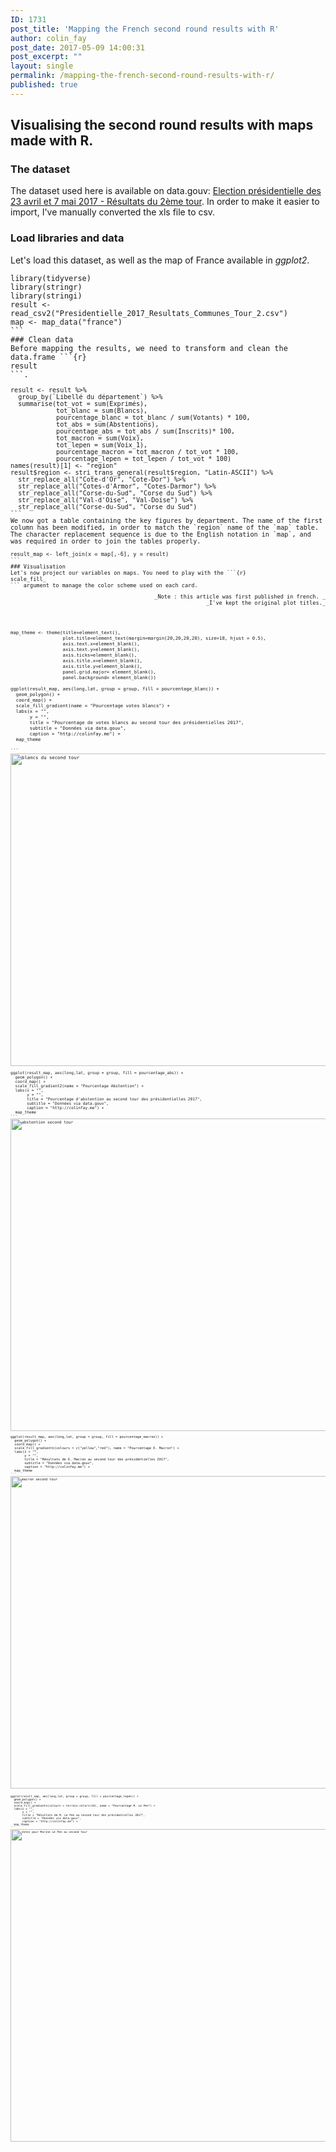 ```yaml
---
ID: 1731
post_title: 'Mapping the French second round results with R'
author: colin_fay
post_date: 2017-05-09 14:00:31
post_excerpt: ""
layout: single
permalink: /mapping-the-french-second-round-results-with-r/
published: true
---
```

## Visualising the second round results with maps made with R. <!--more-->
### The dataset
The dataset used here is available on data.gouv: <a href="https://www.data.gouv.fr/fr/datasets/election-presidentielle-des-23-avril-et-7-mai-2017-resultats-du-2eme-tour-2/" target="_blank" rel="noopener noreferrer">Election présidentielle des 23 avril et 7 mai 2017 - Résultats du 2ème tour</a>. In order to make it easier to import, I've manually converted the xls file to csv.
### Load libraries and data
Let's load this dataset, as well as the map of France available in _ggplot2_.
<pre class="r"><code class="r"><span class="keyword">library<span class="paren">(<span class="identifier">tidyverse<span class="paren">)
<span class="keyword">library<span class="paren">(<span class="identifier">stringr<span class="paren">)
<span class="keyword">library<span class="paren">(<span class="identifier">stringi<span class="paren">)
<span class="identifier">result <span class="operator"><- <span class="identifier">read_csv2<span class="paren">(<span class="string">"Presidentielle_2017_Resultats_Communes_Tour_2.csv"<span class="paren">)
<span class="identifier">map <span class="operator"><- <span class="identifier">map_data<span class="paren">(<span class="string">"france"<span class="paren">)
```
### Clean data
Before mapping the results, we need to transform and clean the data.frame ```{r} 
result
```.
<pre class="r"><code class="r"><span class="identifier">result <span class="operator"><- <span class="identifier">result <span class="operator">%>%
  <span class="identifier">group_by<span class="paren">(<span class="identifier">`Libellé du département`<span class="paren">) <span class="operator">%>%
  <span class="identifier">summarise<span class="paren">(<span class="identifier">tot_vot <span class="operator">= <span class="identifier">sum<span class="paren">(<span class="identifier">Exprimé<span class="identifier">s<span class="paren">), 
            <span class="identifier">tot_blanc <span class="operator">= <span class="identifier">sum<span class="paren">(<span class="identifier">Blancs<span class="paren">),
            <span class="identifier">pourcentage_blanc <span class="operator">= <span class="identifier">tot_blanc <span class="operator">/ <span class="identifier">sum<span class="paren">(<span class="identifier">Votants<span class="paren">) <span class="operator">* <span class="number">100, 
            <span class="identifier">tot_abs <span class="operator">= <span class="identifier">sum<span class="paren">(<span class="identifier">Abstentions<span class="paren">), 
            <span class="identifier">pourcentage_abs <span class="operator">= <span class="identifier">tot_abs <span class="operator">/ <span class="identifier">sum<span class="paren">(<span class="identifier">Inscrits<span class="paren">)<span class="operator">* <span class="number">100,
            <span class="identifier">tot_macron <span class="operator">= <span class="identifier">sum<span class="paren">(<span class="identifier">Voix<span class="paren">), 
            <span class="identifier">tot_lepen <span class="operator">= <span class="identifier">sum<span class="paren">(<span class="identifier">Voix_1<span class="paren">), 
            <span class="identifier">pourcentage_macron <span class="operator">= <span class="identifier">tot_macron <span class="operator">/ <span class="identifier">tot_vot <span class="operator">* <span class="number">100, 
            <span class="identifier">pourcentage_lepen <span class="operator">= <span class="identifier">tot_lepen <span class="operator">/ <span class="identifier">tot_vot <span class="operator">* <span class="number">100<span class="paren">) 
<span class="identifier">names<span class="paren">(<span class="identifier">result<span class="paren">)<span class="paren">[<span class="number">1<span class="paren">] <span class="operator"><- <span class="string">"region"
<span class="identifier">result<span class="operator">$<span class="identifier">region <span class="operator"><- <span class="identifier">stri_trans_general<span class="paren">(<span class="identifier">result<span class="operator">$<span class="identifier">region, <span class="string">"Latin-ASCII"<span class="paren">) <span class="operator">%>%
  <span class="identifier">str_replace_all<span class="paren">(<span class="string">"Cote-d'Or", <span class="string">"Cote-Dor"<span class="paren">) <span class="operator">%>%
  <span class="identifier">str_replace_all<span class="paren">(<span class="string">"Cotes-d'Armor", <span class="string">"Cotes-Darmor"<span class="paren">) <span class="operator">%>%
  <span class="identifier">str_replace_all<span class="paren">(<span class="string">"Corse-du-Sud", <span class="string">"Corse du Sud"<span class="paren">) <span class="operator">%>%
  <span class="identifier">str_replace_all<span class="paren">(<span class="string">"Val-d'Oise", <span class="string">"Val-Doise"<span class="paren">) <span class="operator">%>%
  <span class="identifier">str_replace_all<span class="paren">(<span class="string">"Corse-du-Sud", <span class="string">"Corse du Sud"<span class="paren">)
```
We now got a table containing the key figures by department. The name of the first column has been modified, in order to match the `region` name of the `map` table. The character replacement sequence is due to the English notation in `map`, and was required in order to join the tables properly.
<pre class="r"><code class="r"><span class="identifier">result_map <span class="operator"><- <span class="identifier">left_join<span class="paren">(<span class="identifier">x <span class="operator">= <span class="identifier">map<span class="paren">[,<span class="operator">-<span class="number">6<span class="paren">], <span class="identifier">y <span class="operator">= <span class="identifier">result<span class="paren">)
```
### Visualisation
Let's now project our variables on maps. You need to play with the ```{r} 
scale_fill_
``` argument to manage the color scheme used on each card.
<p style="text-align: right;">_Note : this article was first published in french. _
_I've kept the original plot titles._</p>

<pre class="r"><code class="r"><span class="identifier">map_theme <span class="operator"><- <span class="identifier">theme<span class="paren">(<span class="identifier">title<span class="operator">=<span class="identifier">element_text<span class="paren">(<span class="paren">),
                   <span class="identifier">plot.title<span class="operator">=<span class="identifier">element_text<span class="paren">(<span class="identifier">margin<span class="operator">=<span class="identifier">margin<span class="paren">(<span class="number">20,<span class="number">20,<span class="number">20,<span class="number">20<span class="paren">), <span class="identifier">size<span class="operator">=<span class="number">18, <span class="identifier">hjust <span class="operator">= <span class="number">0.5<span class="paren">),
                   <span class="identifier">axis.text.x<span class="operator">=<span class="identifier">element_blank<span class="paren">(<span class="paren">),
                   <span class="identifier">axis.text.y<span class="operator">=<span class="identifier">element_blank<span class="paren">(<span class="paren">),
                   <span class="identifier">axis.ticks<span class="operator">=<span class="identifier">element_blank<span class="paren">(<span class="paren">),
                   <span class="identifier">axis.title.x<span class="operator">=<span class="identifier">element_blank<span class="paren">(<span class="paren">),
                   <span class="identifier">axis.title.y<span class="operator">=<span class="identifier">element_blank<span class="paren">(<span class="paren">),
                   <span class="identifier">panel.grid.major<span class="operator">= <span class="identifier">element_blank<span class="paren">(<span class="paren">), 
                   <span class="identifier">panel.background<span class="operator">= <span class="identifier">element_blank<span class="paren">(<span class="paren">)<span class="paren">) 

<span class="identifier">ggplot<span class="paren">(<span class="identifier">result_map, <span class="identifier">aes<span class="paren">(<span class="identifier">long,<span class="identifier">lat, <span class="identifier">group <span class="operator">= <span class="identifier">group, <span class="identifier">fill <span class="operator">= <span class="identifier">pourcentage_blanc<span class="paren">)<span class="paren">) <span class="operator">+
  <span class="identifier">geom_polygon<span class="paren">(<span class="paren">) <span class="operator">+
  <span class="identifier">coord_map<span class="paren">(<span class="paren">) <span class="operator">+
  <span class="identifier">scale_fill_gradient<span class="paren">(<span class="identifier">name <span class="operator">= <span class="string">"Pourcentage votes blancs"<span class="paren">) <span class="operator">+
  <span class="identifier">labs<span class="paren">(<span class="identifier">x <span class="operator">= <span class="string">"", 
       <span class="identifier">y <span class="operator">= <span class="string">"", 
       <span class="identifier">title <span class="operator">= <span class="string">"Pourcentage de votes blancs au second tour des présidentielles 2017", 
       <span class="identifier">subtitle <span class="operator">= <span class="string">"Données via data.gouv",
       <span class="identifier">caption <span class="operator">= <span class="string">"http://colinfay.me"<span class="paren">) <span class="operator">+
  <span class="identifier">map_theme

```
<a href="https://colinfay.github.io/wp-content/uploads/2017/05/second-tour-blanc.png"><img class="aligncenter size-full wp-image-1716" src="https://colinfay.github.io/wp-content/uploads/2017/05/second-tour-blanc.png" alt="blancs du second tour" width="1000" height="500" /></a>
<pre class="r"><code class="r"><span class="identifier">ggplot<span class="paren">(<span class="identifier">result_map, <span class="identifier">aes<span class="paren">(<span class="identifier">long,<span class="identifier">lat, <span class="identifier">group <span class="operator">= <span class="identifier">group, <span class="identifier">fill <span class="operator">= <span class="identifier">pourcentage_abs<span class="paren">)<span class="paren">) <span class="operator">+
  <span class="identifier">geom_polygon<span class="paren">(<span class="paren">) <span class="operator">+
  <span class="identifier">coord_map<span class="paren">(<span class="paren">) <span class="operator">+
  <span class="identifier">scale_fill_gradient2<span class="paren">(<span class="identifier">name <span class="operator">= <span class="string">"Pourcentage Abstention"<span class="paren">) <span class="operator">+
  <span class="identifier">labs<span class="paren">(<span class="identifier">x <span class="operator">= <span class="string">"", 
       <span class="identifier">y <span class="operator">= <span class="string">"", 
       <span class="identifier">title <span class="operator">= <span class="string">"Pourcentage d'abstention au second tour des présidentielles 2017", 
       <span class="identifier">subtitle <span class="operator">= <span class="string">"Données via data.gouv",
       <span class="identifier">caption <span class="operator">= <span class="string">"http://colinfay.me"<span class="paren">) <span class="operator">+
  <span class="identifier">map_theme 
```
<a href="https://colinfay.github.io/wp-content/uploads/2017/05/abstention-second-tour.png"><img class="aligncenter size-full wp-image-1717" src="https://colinfay.github.io/wp-content/uploads/2017/05/abstention-second-tour.png" alt="abstention second tour" width="1000" height="500" /></a>
<pre class="r"><code class="r"><span class="identifier">ggplot<span class="paren">(<span class="identifier">result_map, <span class="identifier">aes<span class="paren">(<span class="identifier">long,<span class="identifier">lat, <span class="identifier">group <span class="operator">= <span class="identifier">group, <span class="identifier">fill <span class="operator">= <span class="identifier">pourcentage_macron<span class="paren">)<span class="paren">) <span class="operator">+
  <span class="identifier">geom_polygon<span class="paren">(<span class="paren">) <span class="operator">+
  <span class="identifier">coord_map<span class="paren">(<span class="paren">) <span class="operator">+
  <span class="identifier">scale_fill_gradientn<span class="paren">(<span class="identifier">colours <span class="operator">= <span class="identifier">c<span class="paren">(<span class="string">"yellow",<span class="string">"red"<span class="paren">), <span class="identifier">name <span class="operator">= <span class="string">"Pourcentage E. Macron"<span class="paren">) <span class="operator">+
  <span class="identifier">labs<span class="paren">(<span class="identifier">x <span class="operator">= <span class="string">"", 
       <span class="identifier">y <span class="operator">= <span class="string">"", 
       <span class="identifier">title <span class="operator">= <span class="string">"Résultats de E. Macron au second tour des présidentielles 2017", 
       <span class="identifier">subtitle <span class="operator">= <span class="string">"Données via data.gouv",
       <span class="identifier">caption <span class="operator">= <span class="string">"http://colinfay.me"<span class="paren">) <span class="operator">+
  <span class="identifier">map_theme 
```
<a href="https://colinfay.github.io/wp-content/uploads/2017/05/macron.png"><img class="aligncenter size-full wp-image-1725" src="https://colinfay.github.io/wp-content/uploads/2017/05/macron.png" alt="macron second tour" width="1000" height="500" /></a>
<pre class="r"><code class="r"><span class="identifier">
ggplot<span class="paren">(<span class="identifier">result_map, <span class="identifier">aes<span class="paren">(<span class="identifier">long,<span class="identifier">lat, <span class="identifier">group <span class="operator">= <span class="identifier">group, <span class="identifier">fill <span class="operator">= <span class="identifier">pourcentage_lepen<span class="paren">)<span class="paren">) <span class="operator">+
  <span class="identifier">geom_polygon<span class="paren">(<span class="paren">) <span class="operator">+
  <span class="identifier">coord_map<span class="paren">(<span class="paren">) <span class="operator">+
  <span class="identifier">scale_fill_gradientn<span class="paren">(<span class="identifier">colours <span class="operator">= <span class="identifier">terrain.colors<span class="paren">(<span class="number">10<span class="paren">), <span class="identifier">name <span class="operator">= <span class="string">"Pourcentage M. Le Pen"<span class="paren">) <span class="operator">+
  <span class="identifier">labs<span class="paren">(<span class="identifier">x <span class="operator">= <span class="string">"", 
       <span class="identifier">y <span class="operator">= <span class="string">"", 
       <span class="identifier">title <span class="operator">= <span class="string">"Résultats de M. Le Pen au second tour des présidentielles 2017", 
       <span class="identifier">subtitle <span class="operator">= <span class="string">"Données via data.gouv",
       <span class="identifier">caption <span class="operator">= <span class="string">"http://colinfay.me"<span class="paren">) <span class="operator">+
  <span class="identifier">map_theme 
```
<a href="https://colinfay.github.io/wp-content/uploads/2017/05/mlp.png"><img class="aligncenter size-full wp-image-1724" src="https://colinfay.github.io/wp-content/uploads/2017/05/mlp.png" alt="Votes pour Marine Le Pen au second tour" width="1000" height="500" /></a>
